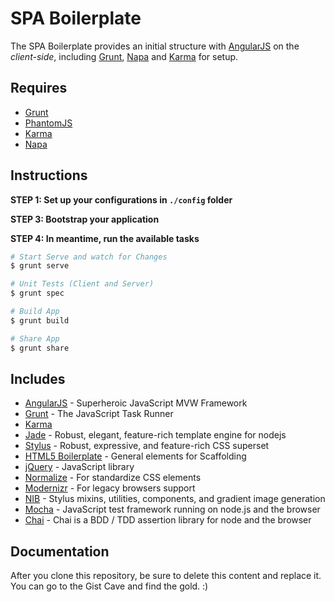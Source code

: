 # SPA Boilerplate

The SPA Boilerplate provides an initial structure with [AngularJS](https://angularjs.org/) on the _client-side_, including [Grunt](http://gruntjs.com), [Napa](https://www.npmjs.org/package/napa) and [Karma](http://karma-runner.github.io/0.12/index.html) for setup.


## Requires

- [Grunt](http://gruntjs.com)
- [PhantomJS](http://phantomjs.org/)
- [Karma](http://karma-runner.github.io/0.12/index.html)
- [Napa](https://www.npmjs.org/package/napa)


## Instructions

**STEP 1: Set up your configurations in `./config` folder**

**STEP 3: Bootstrap your application**

**STEP 4: In meantime, run the available tasks**

```bash
# Start Serve and watch for Changes
$ grunt serve

# Unit Tests (Client and Server)
$ grunt spec

# Build App
$ grunt build

# Share App
$ grunt share
```


## Includes

- [AngularJS](https://angularjs.org/) - Superheroic JavaScript MVW Framework
- [Grunt](http://gruntjs.com) - The JavaScript Task Runner
- [Karma](http://karma-runner.github.io/0.12/index.html)
- [Jade](https://github.com/visionmedia/jade) - Robust, elegant, feature-rich template engine for nodejs
- [Stylus](https://github.com/LearnBoost/stylus) - Robust, expressive, and feature-rich CSS superset
- [HTML5 Boilerplate](https://github.com/h5bp/html5-boilerplate) - General elements for Scaffolding
- [jQuery](http://jquery.com/) - JavaScript library
- [Normalize](http://necolas.github.io/normalize.css/) - For standardize CSS elements
- [Modernizr](http://modernizr.com/) - For legacy browsers support
- [NIB](https://github.com/visionmedia/nib) - Stylus mixins, utilities, components, and gradient image generation
- [Mocha](http://visionmedia.github.io/mocha/) - JavaScript test framework running on node.js and the browser
- [Chai](http://chaijs.com/) - Chai is a BDD / TDD assertion library for node and the browser


## Documentation

After you clone this repository, be sure to delete this content and replace it.
You can go to the Gist Cave and find the gold. :)
